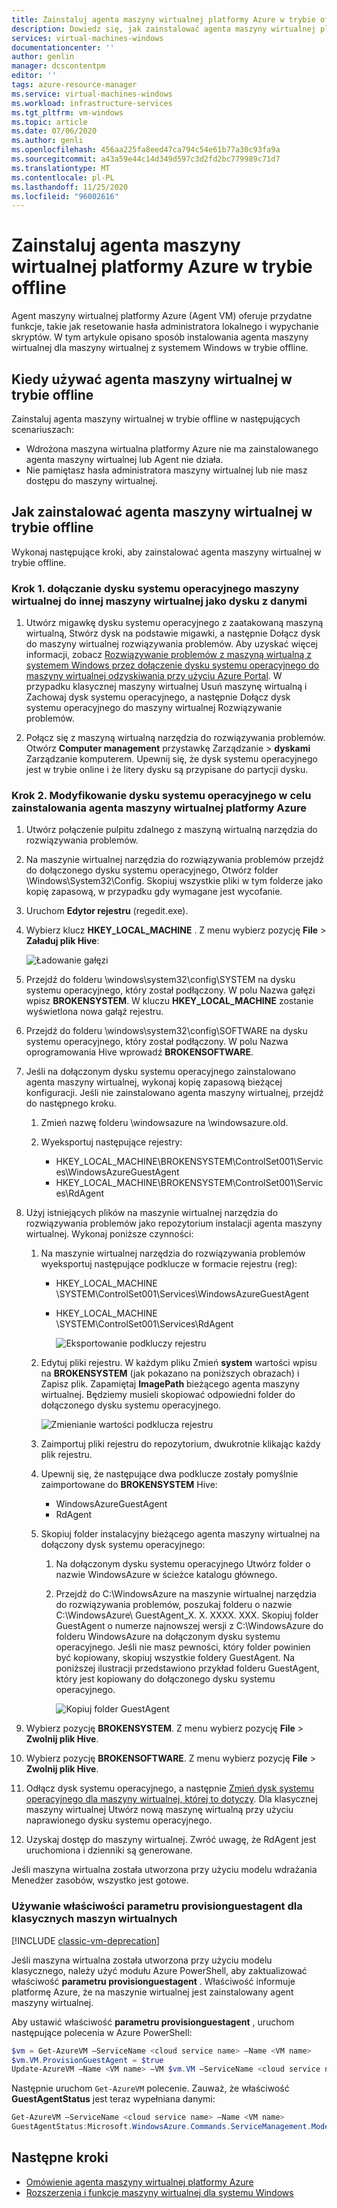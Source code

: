 ```yaml
---
title: Zainstaluj agenta maszyny wirtualnej platformy Azure w trybie offline | Microsoft Docs
description: Dowiedz się, jak zainstalować agenta maszyny wirtualnej platformy Azure w trybie offline.
services: virtual-machines-windows
documentationcenter: ''
author: genlin
manager: dcscontentpm
editor: ''
tags: azure-resource-manager
ms.service: virtual-machines-windows
ms.workload: infrastructure-services
ms.tgt_pltfrm: vm-windows
ms.topic: article
ms.date: 07/06/2020
ms.author: genli
ms.openlocfilehash: 456aa225fa8eed47ca794c54e61b77a30c93fa9a
ms.sourcegitcommit: a43a59e44c14d349d597c3d2fd2bc779989c71d7
ms.translationtype: MT
ms.contentlocale: pl-PL
ms.lasthandoff: 11/25/2020
ms.locfileid: "96002616"
---
```

# <a name="install-the-azure-virtual-machine-agent-in-offline-mode"></a>Zainstaluj agenta maszyny wirtualnej platformy Azure w trybie offline 

Agent maszyny wirtualnej platformy Azure (Agent VM) oferuje przydatne funkcje, takie jak resetowanie hasła administratora lokalnego i wypychanie skryptów. W tym artykule opisano sposób instalowania agenta maszyny wirtualnej dla maszyny wirtualnej z systemem Windows w trybie offline. 

## <a name="when-to-use-the-vm-agent-in-offline-mode"></a>Kiedy używać agenta maszyny wirtualnej w trybie offline

Zainstaluj agenta maszyny wirtualnej w trybie offline w następujących scenariuszach:

- Wdrożona maszyna wirtualna platformy Azure nie ma zainstalowanego agenta maszyny wirtualnej lub Agent nie działa.
- Nie pamiętasz hasła administratora maszyny wirtualnej lub nie masz dostępu do maszyny wirtualnej.

## <a name="how-to-install-the-vm-agent-in-offline-mode"></a>Jak zainstalować agenta maszyny wirtualnej w trybie offline

Wykonaj następujące kroki, aby zainstalować agenta maszyny wirtualnej w trybie offline.

### <a name="step-1-attach-the-os-disk-of-the-vm-to-another-vm-as-a-data-disk"></a>Krok 1. dołączanie dysku systemu operacyjnego maszyny wirtualnej do innej maszyny wirtualnej jako dysku z danymi

1. Utwórz migawkę dysku systemu operacyjnego z zaatakowaną maszyną wirtualną, Stwórz dysk na podstawie migawki, a następnie Dołącz dysk do maszyny wirtualnej rozwiązywania problemów. Aby uzyskać więcej informacji, zobacz [Rozwiązywanie problemów z maszyną wirtualną z systemem Windows przez dołączenie dysku systemu operacyjnego do maszyny wirtualnej odzyskiwania przy użyciu Azure Portal](troubleshoot-recovery-disks-portal-windows.md). W przypadku klasycznej maszyny wirtualnej Usuń maszynę wirtualną i Zachowaj dysk systemu operacyjnego, a następnie Dołącz dysk systemu operacyjnego do maszyny wirtualnej Rozwiązywanie problemów.

2.  Połącz się z maszyną wirtualną narzędzia do rozwiązywania problemów. Otwórz **Computer management** przystawkę Zarządzanie  >  **dyskami** Zarządzanie komputerem. Upewnij się, że dysk systemu operacyjnego jest w trybie online i że litery dysku są przypisane do partycji dysku.

### <a name="step-2-modify-the-os-disk-to-install-the-azure-vm-agent"></a>Krok 2. Modyfikowanie dysku systemu operacyjnego w celu zainstalowania agenta maszyny wirtualnej platformy Azure

1.  Utwórz połączenie pulpitu zdalnego z maszyną wirtualną narzędzia do rozwiązywania problemów.

2.  Na maszynie wirtualnej narzędzia do rozwiązywania problemów przejdź do dołączonego dysku systemu operacyjnego, Otwórz folder \Windows\System32\Config. Skopiuj wszystkie pliki w tym folderze jako kopię zapasową, w przypadku gdy wymagane jest wycofanie.

3.  Uruchom **Edytor rejestru** (regedit.exe).

4.  Wybierz klucz **HKEY_LOCAL_MACHINE** . Z menu wybierz pozycję **File**  >  **Załaduj plik Hive**:

    ![Ładowanie gałęzi](./media/install-vm-agent-offline/load-hive.png)

5.  Przejdź do folderu \windows\system32\config\SYSTEM na dysku systemu operacyjnego, który został podłączony. W polu Nazwa gałęzi wpisz **BROKENSYSTEM**. W kluczu **HKEY_LOCAL_MACHINE** zostanie wyświetlona nowa gałąź rejestru.

6.  Przejdź do folderu \windows\system32\config\SOFTWARE na dysku systemu operacyjnego, który został podłączony. W polu Nazwa oprogramowania Hive wprowadź **BROKENSOFTWARE**.

7. Jeśli na dołączonym dysku systemu operacyjnego zainstalowano agenta maszyny wirtualnej, wykonaj kopię zapasową bieżącej konfiguracji. Jeśli nie zainstalowano agenta maszyny wirtualnej, przejdź do następnego kroku.
      
    1. Zmień nazwę folderu \windowsazure na \windowsazure.old.

    2. Wyeksportuj następujące rejestry:
        - HKEY_LOCAL_MACHINE\BROKENSYSTEM\ControlSet001\Services\WindowsAzureGuestAgent
        - HKEY_LOCAL_MACHINE\BROKENSYSTEM\ControlSet001\Services\RdAgent

8.  Użyj istniejących plików na maszynie wirtualnej narzędzia do rozwiązywania problemów jako repozytorium instalacji agenta maszyny wirtualnej. Wykonaj poniższe czynności:

    1. Na maszynie wirtualnej narzędzia do rozwiązywania problemów wyeksportuj następujące podklucze w formacie rejestru (reg): 
        - HKEY_LOCAL_MACHINE \SYSTEM\ControlSet001\Services\WindowsAzureGuestAgent
        - HKEY_LOCAL_MACHINE \SYSTEM\ControlSet001\Services\RdAgent

          ![Eksportowanie podkluczy rejestru](./media/install-vm-agent-offline/backup-reg.png)

    2. Edytuj pliki rejestru. W każdym pliku Zmień **system** wartości wpisu na **BROKENSYSTEM** (jak pokazano na poniższych obrazach) i Zapisz plik. Zapamiętaj **ImagePath** bieżącego agenta maszyny wirtualnej. Będziemy musieli skopiować odpowiedni folder do dołączonego dysku systemu operacyjnego. 

        ![Zmienianie wartości podklucza rejestru](./media/install-vm-agent-offline/change-reg.png)

    3. Zaimportuj pliki rejestru do repozytorium, dwukrotnie klikając każdy plik rejestru.

    4. Upewnij się, że następujące dwa podklucze zostały pomyślnie zaimportowane do **BROKENSYSTEM** Hive:
        - WindowsAzureGuestAgent
        - RdAgent

    5. Skopiuj folder instalacyjny bieżącego agenta maszyny wirtualnej na dołączony dysk systemu operacyjnego: 

        1.  Na dołączonym dysku systemu operacyjnego Utwórz folder o nazwie WindowsAzure w ścieżce katalogu głównego.

        2.  Przejdź do C:\WindowsAzure na maszynie wirtualnej narzędzia do rozwiązywania problemów, poszukaj folderu o nazwie C:\WindowsAzure\ GuestAgent_X. X. XXXX. XXX. Skopiuj folder GuestAgent o numerze najnowszej wersji z C:\WindowsAzure do folderu WindowsAzure na dołączonym dysku systemu operacyjnego. Jeśli nie masz pewności, który folder powinien być kopiowany, skopiuj wszystkie foldery GuestAgent. Na poniższej ilustracji przedstawiono przykład folderu GuestAgent, który jest kopiowany do dołączonego dysku systemu operacyjnego.

             ![Kopiuj folder GuestAgent](./media/install-vm-agent-offline/copy-files.png)

9.  Wybierz pozycję **BROKENSYSTEM**. Z menu wybierz pozycję **File**  >  **Zwolnij plik Hive**.

10.  Wybierz pozycję **BROKENSOFTWARE**. Z menu wybierz pozycję **File**  >  **Zwolnij plik Hive**.

11.  Odłącz dysk systemu operacyjnego, a następnie [Zmień dysk systemu operacyjnego dla maszyny wirtualnej, której to dotyczy](troubleshoot-recovery-disks-portal-windows.md#swap-the-os-disk-for-the-vm). Dla klasycznej maszyny wirtualnej Utwórz nową maszynę wirtualną przy użyciu naprawionego dysku systemu operacyjnego.

12.  Uzyskaj dostęp do maszyny wirtualnej. Zwróć uwagę, że RdAgent jest uruchomiona i dzienniki są generowane.

Jeśli maszyna wirtualna została utworzona przy użyciu modelu wdrażania Menedżer zasobów, wszystko jest gotowe.

### <a name="use-the-provisionguestagent-property-for-classic-vms"></a>Używanie właściwości parametru provisionguestagent dla klasycznych maszyn wirtualnych

[!INCLUDE [classic-vm-deprecation](../../../includes/classic-vm-deprecation.md)]

Jeśli maszyna wirtualna została utworzona przy użyciu modelu klasycznego, należy użyć modułu Azure PowerShell, aby zaktualizować właściwość **parametru provisionguestagent** . Właściwość informuje platformę Azure, że na maszynie wirtualnej jest zainstalowany agent maszyny wirtualnej.

Aby ustawić właściwość **parametru provisionguestagent** , uruchom następujące polecenia w Azure PowerShell:

   ```powershell
   $vm = Get-AzureVM –ServiceName <cloud service name> –Name <VM name>
   $vm.VM.ProvisionGuestAgent = $true
   Update-AzureVM –Name <VM name> –VM $vm.VM –ServiceName <cloud service name>
   ```

Następnie uruchom `Get-AzureVM` polecenie. Zauważ, że właściwość **GuestAgentStatus** jest teraz wypełniana danymi:

   ```powershell
   Get-AzureVM –ServiceName <cloud service name> –Name <VM name>
   GuestAgentStatus:Microsoft.WindowsAzure.Commands.ServiceManagement.Model.PersistentVMModel.GuestAgentStatus
   ```

## <a name="next-steps"></a>Następne kroki

- [Omówienie agenta maszyny wirtualnej platformy Azure](../extensions/agent-windows.md)
- [Rozszerzenia i funkcje maszyny wirtualnej dla systemu Windows](../extensions/features-windows.md)
